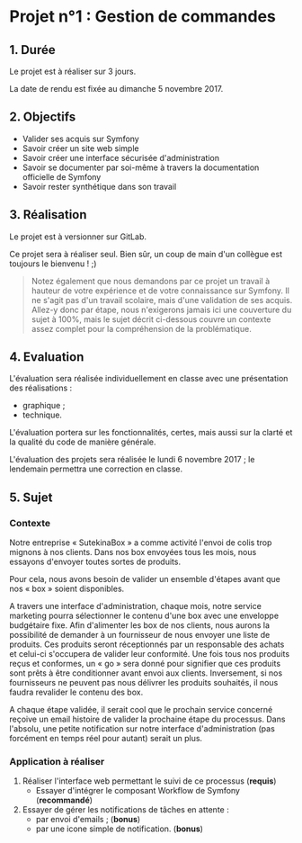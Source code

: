 Projet n°1 : Gestion de commandes
=============================

## 1. Durée
Le projet est à réaliser sur 3 jours.

La date de rendu est fixée au dimanche 5 novembre 2017.

## 2. Objectifs

- Valider ses acquis sur Symfony
- Savoir créer un site web simple
- Savoir créer une interface sécurisée d'administration
- Savoir se documenter par soi-même à travers la documentation officielle de Symfony
- Savoir rester synthétique dans son travail

## 3. Réalisation

Le projet est à versionner sur GitLab.

Ce projet sera à réaliser seul. Bien sûr, un coup de main d'un collègue est toujours le bienvenu !   ;)

> Notez également que nous demandons par ce projet un travail à hauteur de votre expérience et de votre connaissance sur Symfony. Il ne s'agit pas d'un travail scolaire, mais d'une validation de ses acquis. Allez-y donc par étape, nous n'exigerons jamais ici une couverture du sujet à 100%, mais le sujet décrit ci-dessous couvre un contexte assez complet pour la compréhension de la problématique.

## 4. Evaluation

L'évaluation sera réalisée individuellement en classe avec une présentation des réalisations :

* graphique ;
* technique.

L'évaluation portera sur les fonctionnalités, certes, mais aussi sur la clarté et la qualité du code de manière générale.

L'évaluation des projets sera réalisée le lundi 6 novembre 2017 ; le lendemain permettra une correction en classe.

## 5. Sujet

### Contexte

Notre entreprise « SutekinaBox » a comme activité l'envoi de colis trop mignons à nos clients. Dans nos box envoyées tous les mois, nous essayons d'envoyer toutes sortes de produits.

Pour cela, nous avons besoin de valider un ensemble d'étapes avant que nos « box » soient disponibles.

A travers une interface d'administration, chaque mois, notre service marketing pourra sélectionner le contenu d'une box avec une enveloppe budgétaire fixe. Afin d'alimenter les box de nos clients, nous aurons la possibilité de demander à un fournisseur de nous envoyer une liste de produits. Ces produits seront réceptionnés par un responsable des achats et celui-ci s'occupera de valider leur conformité.
Une fois tous nos produits reçus et conformes, un « go » sera donné pour signifier que ces produits sont prêts à être conditionner avant envoi aux clients. Inversement, si nos fournisseurs ne peuvent pas nous délivrer les produits souhaités, il nous faudra revalider le contenu des box.

A chaque étape validée, il serait cool que le prochain service concerné reçoive un email histoire de valider la prochaine étape du processus. Dans l'absolu, une petite notification sur notre interface d'administration (pas forcément en temps réel pour autant) serait un plus.

### Application à réaliser

1. Réaliser l'interface web permettant le suivi de ce processus (**requis**)
	- Essayer d'intégrer le composant Workflow de Symfony (**recommandé**)
2. Essayer de gérer les notifications de tâches en attente :
	- par envoi d'emails ; (**bonus**)
	- par une icone simple de notification. (**bonus**)


